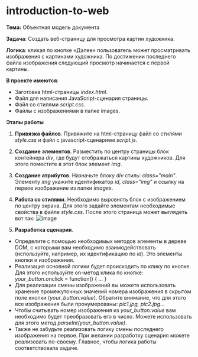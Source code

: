 # introduction-to-web

**Тема:** Объектная модель документа

**Задача**: Создать веб-страницу для просмотра картин художника.

**Логика**: кликая по кнопке «Далее» пользователь может просматривать изображения с картинами художника. По достижении последнего файла изображения следующий просмотр начинается с первой картины.

**В проекте имеются**: 
- Заготовка html-страницы _index.html_.
- Файл для написания JavaScript-сценария страницы.
- Файл со стилями _script.css_.
- Файлы с изображениями в папке images.

**Этапы работы**
1.	**Привязка файлов**. Привяжите на html-страницу файл со стилями _style.css_ и файл с javascript-сценарием _script.js_.
2.	**Создание элементов**. Разместить по центру страницы блок контейнера _div_, где будут отображаться картины художников. Для этого поместите в этот блок элемент _img_.
3.	**Создание атрибутов**. Назначьте блоку _div_ стиль: _class="main"_. Элементу _img_ укажите идентификатор _id_, _class="img"_ и ссылку на первое изображение из папки _images_.
4.	**Работа со стилями**. Необходимо выровнять блок с изображением по центру экрана. Для этого задайте элементам необходимые свойства в файле _style.css_. После этого страница может выглядеть вот так:
  ![image](https://user-images.githubusercontent.com/118320185/213965029-1ccafef1-cf6d-4390-8bf2-2f2a0a8f84e0.png)

7.	**Разработка сценария**.
  - Определите с помощью необходимых методов элементы в дереве DOM, с которыми вам необходимо взаимодействовать (используйте, например, их идентификацию по _id_). Это элементы кнопки и изображения.
  - Реализация основной логики будет происходить по клику по кнопке. Для этого используйте on-метод клика по кнопке: _your_button_.onclick = function() { … }
  - Для реализации смены изображений вы можете использовать хранение промежуточных значений номера изображения в скрытом поле кнопки (_your_button.value_). Обратите
  внимание, что для этого все изображения были пронумерованы: _pic1.jpg, pic2.jpg_... 
  - Чтобы считывать номер изображения из _your_button.value_ вам необходимо будет преобразовать его в число. Можете использовать для этого метод _parseInt(your_button.value)_.
  - Также не забудьте реализовать логику смены последнего изображения на первое.
  При желании разработку сценария можете реализовать по-своему. Главное, чтобы логика работы соответствовала задаче.
